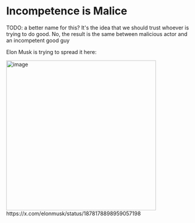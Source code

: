 # Incompetence is Malice

TODO: a better name for this? It's the idea that we should trust whoever is trying to do good. No, the result is the same between malicious actor and an incompetent good guy

Elon Musk is trying to spread it here:

<img width="400" alt="image" src="https://github.com/user-attachments/assets/a2594265-f508-45a9-b45d-58ae8669aeb7" />
https://x.com/elonmusk/status/1878178898959057198
